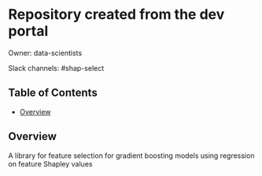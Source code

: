 # Repository created from the dev portal

Owner: data-scientists

Slack channels: #shap-select

## Table of Contents

- [Overview](#overview)

## Overview

A library for feature selection for gradient boosting models using regression on feature Shapley values
